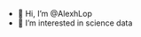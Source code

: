 - 👋 Hi, I’m @AlexhLop
- 👀 I’m interested in science data

<!---
AlexhLop/AlexhLop is a ✨ special ✨ repository because its `README.md` (this file) appears on your GitHub profile.
You can click the Preview link to take a look at your changes.
--->
